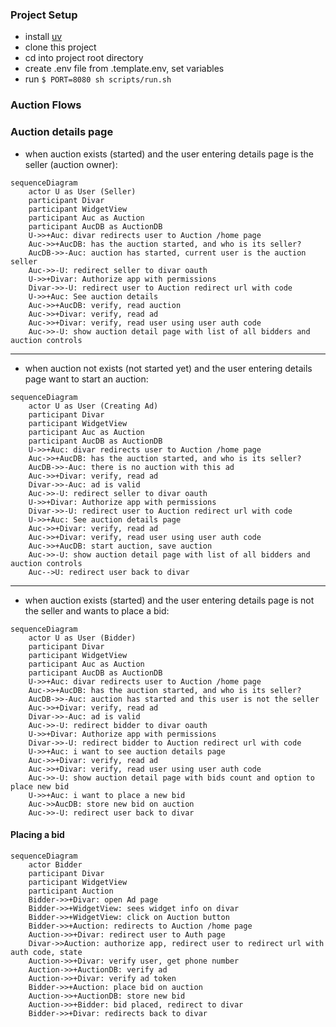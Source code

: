 ### Project Setup
- install [uv](https://docs.astral.sh/uv/getting-started/installation)
- clone this project
- cd into project root directory
- create .env file from .template.env, set variables
- run ```$ PORT=8080 sh scripts/run.sh```

### Auction Flows

### Auction details page
- when auction exists (started) and the user entering details page is the seller (auction owner):

```mermaid
sequenceDiagram
    actor U as User (Seller)
    participant Divar
    participant WidgetView
    participant Auc as Auction
    participant AucDB as AuctionDB
    U->>+Auc: divar redirects user to Auction /home page
    Auc->>+AucDB: has the auction started, and who is its seller?
    AucDB->>-Auc: auction has started, current user is the auction seller
    Auc->>-U: redirect seller to divar oauth
    U->>+Divar: Authorize app with permissions
    Divar->>-U: redirect user to Auction redirect url with code
    U->>+Auc: See auction details
    Auc->>+AucDB: verify, read auction
    Auc->>+Divar: verify, read ad
    Auc->>+Divar: verify, read user using user auth code
    Auc->>-U: show auction detail page with list of all bidders and auction controls
```

---

- when auction not exists (not started yet) and the user entering details page want to start an auction:

```mermaid
sequenceDiagram
    actor U as User (Creating Ad)
    participant Divar
    participant WidgetView
    participant Auc as Auction
    participant AucDB as AuctionDB
    U->>+Auc: divar redirects user to Auction /home page
    Auc->>+AucDB: has the auction started, and who is its seller?
    AucDB->>-Auc: there is no auction with this ad
    Auc->>+Divar: verify, read ad
    Divar->>-Auc: ad is valid
    Auc->>-U: redirect seller to divar oauth
    U->>+Divar: Authorize app with permissions
    Divar->>-U: redirect user to Auction redirect url with code
    U->>+Auc: See auction details page
    Auc->>+Divar: verify, read ad
    Auc->>+Divar: verify, read user using user auth code
    Auc->>+AucDB: start auction, save auction
    Auc->>-U: show auction detail page with list of all bidders and auction controls
    Auc-->U: redirect user back to divar
```

---

- when auction exists (started) and the user entering details page is not the seller and wants to place a bid:

```mermaid
sequenceDiagram
    actor U as User (Bidder)
    participant Divar
    participant WidgetView
    participant Auc as Auction
    participant AucDB as AuctionDB
    U->>+Auc: divar redirects user to Auction /home page
    Auc->>+AucDB: has the auction started, and who is its seller?
    AucDB->>-Auc: auction has started and this user is not the seller
    Auc->>+Divar: verify, read ad
    Divar->>-Auc: ad is valid
    Auc->>-U: redirect bidder to divar oauth
    U->>+Divar: Authorize app with permissions
    Divar->>-U: redirect bidder to Auction redirect url with code
    U->>+Auc: i want to see auction details page
    Auc->>+Divar: verify, read ad
    Auc->>+Divar: verify, read user using user auth code
    Auc->>-U: show auction detail page with bids count and option to place new bid
    U->>+Auc: i want to place a new bid
    Auc->>AucDB: store new bid on auction
    Auc->>-U: redirect user back to divar
```

#### Placing a bid

```mermaid
sequenceDiagram
    actor Bidder
    participant Divar
    participant WidgetView
    participant Auction
    Bidder->>+Divar: open Ad page
    Bidder->>+WidgetView: sees widget info on divar
    Bidder->>+WidgetView: click on Auction button
    Bidder->>+Auction: redirects to Auction /home page
    Auction->>+Divar: redirect user to Auth page
    Divar->>Auction: authorize app, redirect user to redirect url with auth code, state
    Auction->>+Divar: verify user, get phone number
    Auction->>+AuctionDB: verify ad
    Auction->>+Divar: verify ad token
    Bidder->>+Auction: place bid on auction
    Auction->>+AuctionDB: store new bid
    Auction->>+Bidder: bid placed, redirect to divar
    Bidder->>+Divar: redirects back to divar
```
